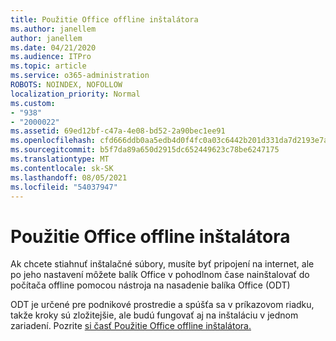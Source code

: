 ```yaml
---
title: Použitie Office offline inštalátora
ms.author: janellem
author: janellem
ms.date: 04/21/2020
ms.audience: ITPro
ms.topic: article
ms.service: o365-administration
ROBOTS: NOINDEX, NOFOLLOW
localization_priority: Normal
ms.custom:
- "938"
- "2000022"
ms.assetid: 69ed12bf-c47a-4e08-bd52-2a90bec1ee91
ms.openlocfilehash: cfd666ddb0aa5edb4d0f4fc0a03c6442b201d331da7d2193e7ad8615790c36a6
ms.sourcegitcommit: b5f7da89a650d2915dc652449623c78be6247175
ms.translationtype: MT
ms.contentlocale: sk-SK
ms.lasthandoff: 08/05/2021
ms.locfileid: "54037947"
---
```

# <a name="use-the-office-offline-installer"></a>Použitie Office offline inštalátora

Ak chcete stiahnuť inštalačné súbory, musíte byť pripojení na internet, ale po jeho nastavení môžete balík Office v pohodlnom čase nainštalovať do počítača offline pomocou nástroja na nasadenie balíka Office (ODT)

ODT je určené pre podnikové prostredie a spúšťa sa v príkazovom riadku, takže kroky sú zložitejšie, ale budú fungovať aj na inštaláciu v jednom zariadení. Pozrite [si časť Použitie Office offline inštalátora.](https://support.office.com/article/f0a85fe7-118f-41cb-a791-d59cef96ad1c?wt.mc_id=Alchemy_ClientDIA)
  